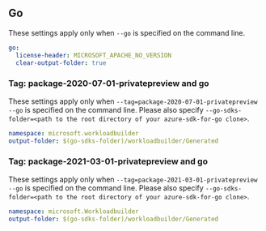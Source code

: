 ## Go

These settings apply only when `--go` is specified on the command line.

```yaml $(go)
go:
  license-header: MICROSOFT_APACHE_NO_VERSION
  clear-output-folder: true
```
### Tag: package-2020-07-01-privatepreview and go

These settings apply only when `--tag=package-2020-07-01-privatepreview --go` is specified on the command line.
Please also specify `--go-sdks-folder=<path to the root directory of your azure-sdk-for-go clone>`.

```yaml $(tag) == 'package-2020-07-01-privatepreview' && $(go)
namespace: microsoft.workloadbuilder
output-folder: $(go-sdks-folder)/workloadbuilder/Generated
```

### Tag: package-2021-03-01-privatepreview and go

These settings apply only when `--tag=package-2021-03-01-privatepreview --go` is specified on the command line.
Please also specify `--go-sdks-folder=<path to the root directory of your azure-sdk-for-go clone>`.

```yaml $(tag) == 'package-2021-03-01-privatepreview' && $(go)
namespace: microsoft.Workloadbuilder
output-folder: $(go-sdks-folder)/workloadbuilder/Generated
```